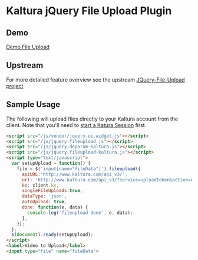 # Kaltura jQuery File Upload Plugin

## Demo
[Demo File Upload](http://kaltura.github.io/jQuery-File-Upload)



## Upstream
For more detailed feature overview see the upstream [JQuery-File-Upload project](https://github.com/blueimp/jQuery-File-Upload)


## Sample Usage
The following will upload files directly to your Kaltura account from the client.
Note that you'll need to [start a Katura Session](http://knowledge.kaltura.com/faq/how-create-kaltura-session) first.
```html
<script src="/js/vendor/jquery.ui.widget.js"></script>
<script src="/js/jquery.fileupload.js"></script>
<script src="/js/jquery.deparam-kaltura.js"></script>
<script src="/js/jquery.fileupload-kaltura.js"></script>
<script type="text/javascript">
  var setupUpload = function() {
    file = $('input[name="fileData"]').fileupload({
      apiURL:'http://www.kaltura.com/api_v3/',
      url: 'http://www.kaltura.com/api_v3/?service=uploadToken&action=upload&format=1',
      ks: client.ks,
      singleFileUploads:true,
      dataType: 'json',
      autoUpload: true,
      done: function(e, data) {
        console.log('fileupload done', e, data);
      },
    });
  };
  $(document).ready(setupUpload);
</script>
<label>Video to Upload</label>
<input type="file" name="fileData">
```
